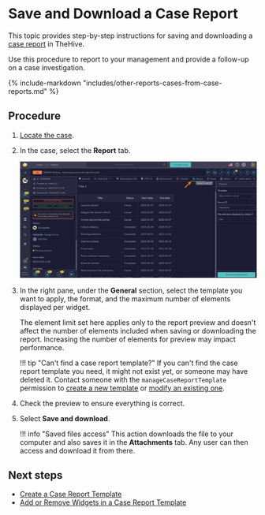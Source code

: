 # Save and Download a Case Report

<!-- md:version 5.4 --> <!-- md:permission `manageCaseReport` --> <!-- md:license Platinum -->

This topic provides step-by-step instructions for saving and downloading a [case report](about-case-reports.md) in TheHive.

Use this procedure to report to your management and provide a follow-up on a case investigation.

{% include-markdown "includes/other-reports-cases-from-case-reports.md" %}

<h2>Procedure</h2>

1. [Locate the case](../search-for-cases/find-a-case.md).

2. In the case, select the **Report** tab.

    ![Case report tab](/thehive/images/user-guides/analyst-corner/cases/report-tab.png)

3. In the right pane, under the **General** section, select the template you want to apply, the format, and the maximum number of elements displayed per widget.

    The element limit set here applies only to the report preview and doesn't affect the number of elements included when saving or downloading the report. Increasing the number of elements for preview may impact performance.

    !!! tip "Can't find a case report template?"
        If you can't find the case report template you need, it might not exist yet, or someone may have deleted it. Contact someone with the `manageCaseReportTemplate` permission to [create a new template](../../../organization/configure-organization/manage-templates/case-report-templates/create-a-case-report-template.md) or [modify an existing one](../../../organization/configure-organization/manage-templates/case-report-templates/add-remove-widgets-case-report-template.md).

4. Check the preview to ensure everything is correct.

5. Select **Save and download**. 

    !!! info "Saved files access"
        This action downloads the file to your computer and also saves it in the **Attachments** tab. Any user can then access and download it from there.

<h2>Next steps</h2>

* [Create a Case Report Template](../../../organization/configure-organization/manage-templates/case-report-templates/create-a-case-report-template.md)
* [Add or Remove Widgets in a Case Report Template](../../../organization/configure-organization/manage-templates/case-report-templates/add-remove-widgets-case-report-template.md)